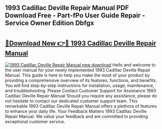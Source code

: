 ## 1993 Cadillac Deville Repair Manual PDF Download Free - Part-fPo User Guide Repair - Service Owner Edition Dbfgx

# <h2><a href="http://bc76583.oget.top/?id=1993+Cadillac+Deville+Repair+Manual">🔗Download New 👉🔴 1993 Cadillac Deville Repair Manual</a></h2>

[![1993 Cadillac Deville Repair Manual new download](https://i.imgur.com/5g1atiW.png)](http://bc76583.oget.top/?id=1993+Cadillac+Deville+Repair+Manual)
Hello and welcome to the user manual for your newly implemented 1993 Cadillac Deville Repair Manual. This guide is here to help you make the most of your product by providing a comprehensive overview of its features, functions, and benefits. You will find step-by-step instructions for installation, usage, maintenance, and troubleshooting. Please Contact Customer Support for Assistance 1993 Cadillac Deville Repair Manual Should you require any assistance, please do not hesitate to contact our dedicated customer support team. This remarkable 1993 Cadillac Deville Repair Manual offers a plethora of features to enhance your daily life. Your Feedback Matters 1993 Cadillac Deville Repair Manual. We value your feedback and are committed to providing exceptional customer service.
